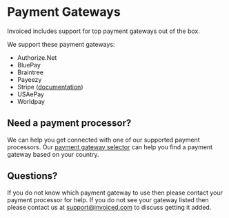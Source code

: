 # Payment Gateways

Invoiced includes support for top payment gateways out of the box.

We support these payment gateways:
- Authorize.Net
- BluePay
- Braintree
- Payeezy
- Stripe ([documentation](/docs/integrations/stripe))
- USAePay
- Worldpay

## Need a payment processor?

We can help you get connected with one of our supported payment processors. Our [payment gateway selector](https://invoiced.com/gateways) can help you find a payment gateway based on your country.

## Questions?

If you do not know which payment gateway to use then please contact your payment processor for help. If you do not see your gateway listed then please contact us at [support@invoiced.com](mailto:support@invoiced.com) to discuss getting it added.